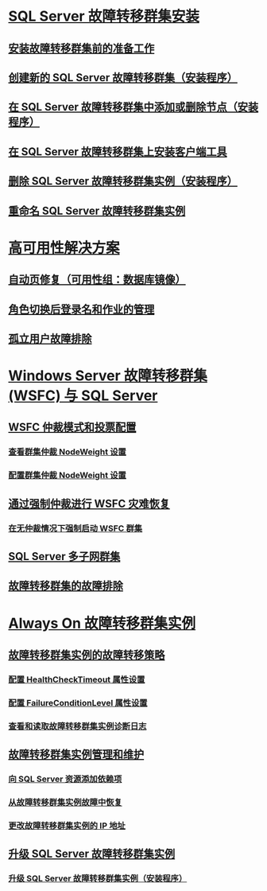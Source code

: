# [SQL Server 故障转移群集安装](install/sql-server-failover-cluster-installation.md)  
## [安装故障转移群集前的准备工作](install/before-installing-failover-clustering.md)  
## [创建新的 SQL Server 故障转移群集（安装程序）](install/create-a-new-sql-server-failover-cluster-setup.md)  
## [在 SQL Server 故障转移群集中添加或删除节点（安装程序）](install/add-or-remove-nodes-in-a-sql-server-failover-cluster-setup.md)  
## [在 SQL Server 故障转移群集上安装客户端工具](install/install-client-tools-on-a-sql-server-failover-cluster.md)  
## [删除 SQL Server 故障转移群集实例（安装程序）](install/remove-a-sql-server-failover-cluster-instance-setup.md)  
## [重命名 SQL Server 故障转移群集实例](install/rename-a-sql-server-failover-cluster-instance.md)  

# [高可用性解决方案](high-availability-solutions-sql-server.md)  
## [自动页修复（可用性组：数据库镜像）](automatic-page-repair-availability-groups-database-mirroring.md)  
## [角色切换后登录名和作业的管理](management-of-logins-and-jobs-after-role-switching-sql-server.md)  
## [孤立用户故障排除](troubleshoot-orphaned-users-sql-server.md)  

# [Windows Server 故障转移群集 (WSFC) 与 SQL Server](windows/windows-server-failover-clustering-wsfc-with-sql-server.md)  
## [WSFC 仲裁模式和投票配置](windows/wsfc-quorum-modes-and-voting-configuration-sql-server.md)  
### [查看群集仲裁 NodeWeight 设置](windows/view-cluster-quorum-nodeweight-settings.md)  
### [配置群集仲裁 NodeWeight 设置](windows/configure-cluster-quorum-nodeweight-settings.md)  
## [通过强制仲裁进行 WSFC 灾难恢复](windows/wsfc-disaster-recovery-through-forced-quorum-sql-server.md)  
### [在无仲裁情况下强制启动 WSFC 群集](windows/force-a-wsfc-cluster-to-start-without-a-quorum.md)  
## [SQL Server 多子网群集](windows/sql-server-multi-subnet-clustering-sql-server.md)  
## [故障转移群集的故障排除](windows/failover-cluster-troubleshooting.md)  

# [Always On 故障转移群集实例](windows/always-on-failover-cluster-instances-sql-server.md)  
## [故障转移群集实例的故障转移策略](windows/failover-policy-for-failover-cluster-instances.md)  
### [配置 HealthCheckTimeout 属性设置](windows/configure-healthchecktimeout-property-settings.md)  
### [配置 FailureConditionLevel 属性设置](windows/configure-failureconditionlevel-property-settings.md)  
### [查看和读取故障转移群集实例诊断日志](windows/view-and-read-failover-cluster-instance-diagnostics-log.md)  
## [故障转移群集实例管理和维护](windows/failover-cluster-instance-administration-and-maintenance.md)  
### [向 SQL Server 资源添加依赖项](windows/add-dependencies-to-a-sql-server-resource.md)  
### [从故障转移群集实例故障中恢复](windows/recover-from-failover-cluster-instance-failure.md)  
### [更改故障转移群集实例的 IP 地址](windows/change-the-ip-address-of-a-failover-cluster-instance.md)  
## [升级 SQL Server 故障转移群集实例](windows/upgrade-a-sql-server-failover-cluster-instance.md)  
### [升级 SQL Server 故障转移群集实例（安装程序）](windows/upgrade-a-sql-server-failover-cluster-instance-setup.md)  